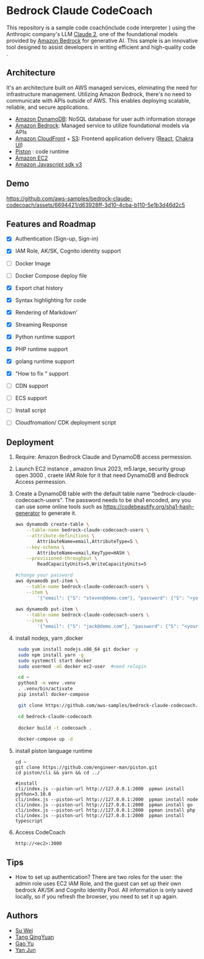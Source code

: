 # Bedrock Claude CodeCoach



This repository is a sample code coach(include code interpreter ) using the Anthropic company's LLM [Claude 2](https://www.anthropic.com/index/claude-2), one of the foundational models provided by [Amazon Bedrock](https://aws.amazon.com/bedrock/) for generative AI. This sample is an innovative tool designed to assist developers in writing efficient and high-quality code .



## Architecture

It's an architecture built on AWS managed services, eliminating the need for infrastructure management. Utilizing Amazon Bedrock, there's no need to communicate with APIs outside of AWS. This enables deploying scalable, reliable, and secure applications.

- [Amazon DynamoDB](https://aws.amazon.com/dynamodb/): NoSQL database for user auth information storage
- [Amazon Bedrock](https://aws.amazon.com/bedrock/): Managed service to utilize foundational models via APIs
- [Amazon CloudFront](https://aws.amazon.com/cloudfront/) + [S3](https://aws.amazon.com/s3/): Frontend application delivery ([React](https://react.dev/), [Chakra UI](https://chakra-ui.com/))
- [Piston](https://github.com/engineer-man/piston) : code runtime
- [Amazon EC2](https://aws.amazon.com/ec2/)
- [Amazon Javascript sdk v3](https://docs.aws.amazon.com/AWSJavaScriptSDK/v3/latest/)





## Demo

https://github.com/aws-samples/bedrock-claude-codecoach/assets/6694421/d63928ff-3d10-4cba-b110-5e1b3d46d2c5




## Features and Roadmap

- [x] Authentication (Sign-up, Sign-in)

- [x] IAM Role, AK/SK, Cognito identity support  

- [ ] Docker Image 

- [ ] Docker Compose deploy file

- [x] Export chat history 

- [x] Syntax highlighting for code

- [x] Rendering of Markdown'

- [x] Streaming Response

- [x] Python runtime support 

- [x] PHP runtime support 

- [x] golang runtime support 

- [x] "How to fix " support

- [ ] CDN support 

- [ ] ECS support 

- [ ] Install script 

- [ ] Cloudfromation/ CDK deployment script

  


## Deployment


1. Require: Amazon Bedrock Claude and DynamoDB access permession.
2. Launch EC2 instance ,  amazon linux 2023, m5.large, security group open 3000 ,  craete IAM Role for it that need DynamoDB and Bedrock Access permession.
3. Create a DynamoDB table with the default table name "bedrock-claude-codecoach-users". The   password needs to be sha1 encoded, any  you can use some online tools such as  https://codebeautify.org/sha1-hash-generator to generate it. 
   ```bash
   aws dynamodb create-table \
       --table-name bedrock-claude-codecoach-users \
       --attribute-definitions \
           AttributeName=email,AttributeType=S \
       --key-schema \
           AttributeName=email,KeyType=HASH \
       --provisioned-throughput \
           ReadCapacityUnits=5,WriteCapacityUnits=5
   
   #change your password
   aws dynamodb put-item \
       --table-name bedrock-claude-codecoach-users \
       --item \
           '{"email": {"S": "steven@demo.com"}, "password": {"S": "<your password>"}, "role": {"S": "admin"}}'
           
   aws dynamodb put-item \
       --table-name bedrock-claude-codecoach-users \
       --item \
           '{"email": {"S": "jack@demo.com"}, "password": {"S": "<your password>"}, "role": {"S": "guest"}}'
   ```



4. install nodejs, yarn ,docker 

   ```bash
    sudo yum install nodejs.x86_64 git docker -y
    sudo npm install yarn -g
    sudo systemctl start docker
    sudo usermod -aG docker ec2-user  #need relogin 
   
    cd ~
    python3 -m venv .venv
    . .venv/bin/activate
    pip install docker-compose
   
    git clone https://github.com/aws-samples/bedrock-claude-codecoach.git
   
    cd bedrock-claude-codecoach
    
    docker build -t codecoach .
    
    docker-compose up -d 
   
   ```

5. install piston language runtime

   ```
   cd ~
   git clone https://github.com/engineer-man/piston.git
   cd piston/cli && yarn && cd ../
   
   #install 
   cli/index.js --piston-url http://127.0.0.1:2000  ppman install python=3.10.0
   cli/index.js --piston-url http://127.0.0.1:2000  ppman install node
   cli/index.js --piston-url http://127.0.0.1:2000  ppman install go
   cli/index.js --piston-url http://127.0.0.1:2000  ppman install php
   cli/index.js --piston-url http://127.0.0.1:2000  ppman install typescript
   
   ```



6. Access CodeCoach

   ```
   http://<ec2>:3000
   ```



## Tips

- How to set up authentication? There are two roles for the user: the admin role uses EC2 IAM Role, and the guest can set up their own bedrock AK/SK and Cognito Identity Pool. All information is only saved locally, so if you refresh the browser, you need to set it up again.

  

## Authors

- [Su Wei](https://github.com/stevensu1977)
- [Tang QingYuan](https://github.com/qingyuan18)
- [Gao Yu](https://github.com/GlockGao)
- [Yan Jun](https://github.com/yanjun-ios)

